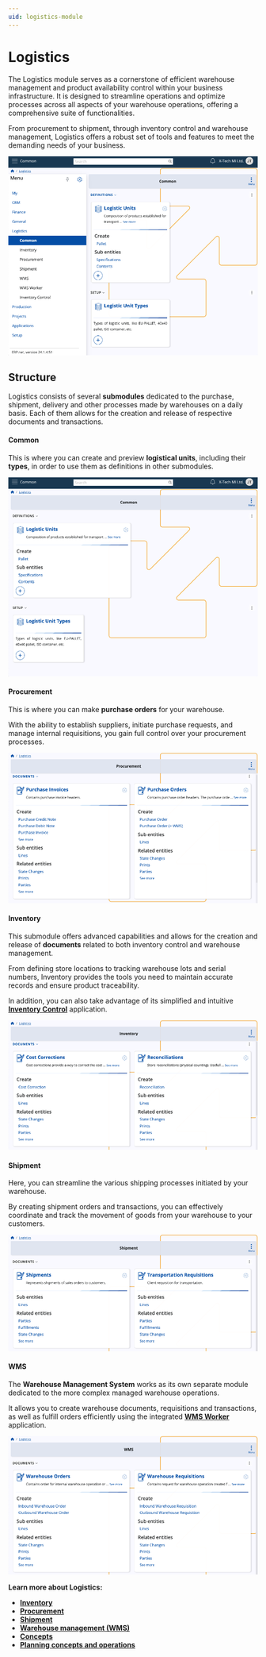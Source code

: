 ```yaml
---
uid: logistics-module
---
```


# Logistics

The Logistics module serves as a cornerstone of efficient warehouse management and product availability control within your business infrastructure. It is designed to streamline operations and optimize processes across all aspects of your warehouse operations, offering a comprehensive suite of functionalities.

From procurement to shipment, through inventory control and warehouse management, Logistics offers a robust set of tools and features to meet the demanding needs of your business.

![picture](pictures/log_finoverview.png)

## Structure

Logistics consists of several **submodules** dedicated to the purchase, shipment, delivery and other processes made by warehouses on a daily basis. Each of them allows for the creation and release of respective documents and transactions.

#### Common

This is where you can create and preview **logistical units**, including their **types**, in order to use them as definitions in other submodules.

![picture](pictures/log_overview.png)

#### Procurement

This is where you can make **purchase orders** for your warehouse.

With the ability to establish suppliers, initiate purchase requests, and manage internal requisitions, you gain full control over your procurement processes.

![picture](pictures/proc_overviewnew.png)

#### Inventory

This submodule offers advanced capabilities and allows for the creation and release of **documents** related to both inventory control and warehouse management.

From defining store locations to tracking warehouse lots and serial numbers, Inventory provides the tools you need to maintain accurate records and ensure product traceability.

In addition, you can also take advantage of its simplified and intuitive **[Inventory Control](https://docs.erp.net/tech/modules/logistics/inventory/inventory-control/index.html)** application.

![picture](pictures/inv_overviewnew.png)

#### Shipment

Here, you can streamline the various shipping processes initiated by your warehouse. 

By creating shipment orders and transactions, you can effectively coordinate and track the movement of goods from your warehouse to your customers.

![picture](pictures/ship_overviewnew.png)

#### WMS

The **Warehouse Management System** works as its own separate module dedicated to the more complex managed warehouse operations.

It allows you to create warehouse documents, requisitions and transactions, as well as fulfill orders efficiently using the integrated **[WMS Worker](https://docs.erp.net/tech/modules/logistics/wms/wms-worker/index.html)** application. 

![picture](pictures/wms_overviewnew.png)

**Learn more about Logistics:**

- **[Inventory](https://docs.erp.net/tech/modules/logistics/inventory/index.html?q=Inventory)**
- **[Procurement](https://docs.erp.net/tech/modules/logistics/procurement/index.html?q=Procurement)**
- **[Shipment](shipment/index.md)**
- **[Warehouse management (WMS)](https://docs.erp.net/tech/modules/logistics/wms/index.html?q=Warehouse%20management%20(WMS))**
- **[Concepts](https://docs.erp.net/tech/modules/logistics/concepts/index.html?q=Common%20concepts)**
- **[Planning concepts and operations](https://docs.erp.net/tech/modules/logistics/planning/index.html?q=Planning)**

